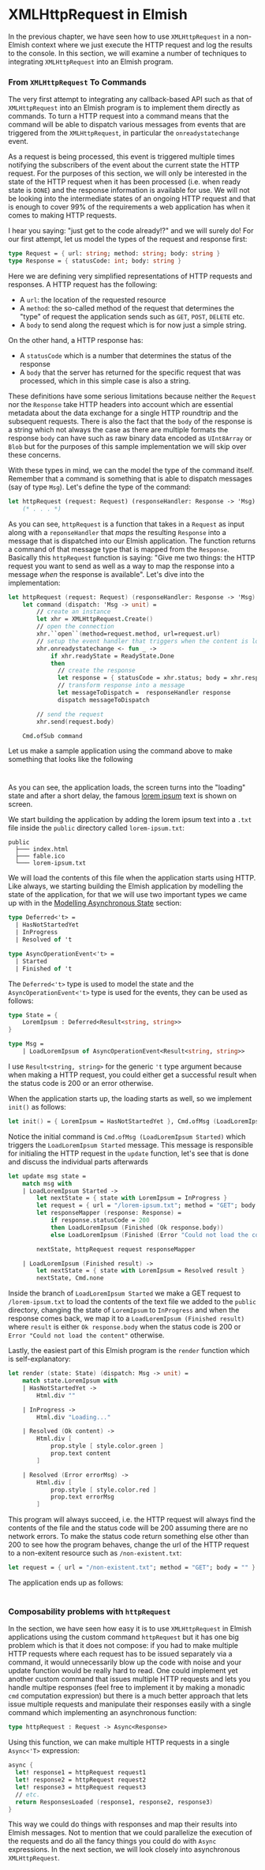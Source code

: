 # XMLHttpRequest in Elmish

In the previous chapter, we have seen how to use `XMLHttpRequest` in a non-Elmish context where we just execute the HTTP request and log the results to the console. In this section, we will examine a number of techniques to integrating `XMLHttpRequest` into an Elmish program.

### From `XMLHttpRequest` To Commands

The very first attempt to integrating any callback-based API such as that of `XMLHttpRequest` into an Elmish program is to implement them directly as commands. To turn a HTTP request into a command means that the command will be able to dispatch various messages from events that are triggered from the `XMLHttpRequest`, in particular the `onreadystatechange` event.

As a request is being processed, this event is triggered multiple times notifying the subscribers of the event about the current state the HTTP request. For the purposes of this section, we will only be interested in the state of the HTTP request when it has been processed (i.e. when ready state is `DONE`) and the response information is available for use. We will not be looking into the intermediate states of an ongoing HTTP request and that is enough to cover 99% of the requirements a web application has when it comes to making HTTP requests.

I hear you saying: "just get to the code already!?" and we will surely do! For our first attempt, let us model the types of the request and response first:
```fsharp
type Request = { url: string; method: string; body: string }
type Response = { statusCode: int; body: string }
```
Here we are defining very simplified representations of HTTP requests and responses. A HTTP request has the following:
 - A `url`: the location of the requested resource
 - A `method`: the so-called method of the request that determines the "type" of request the application sends such as `GET`, `POST`, `DELETE` etc.
 - A `body` to send along the request which is for now just a simple string.

On the other hand, a HTTP response has:
 - A `statusCode` which is a number that determines the status of the response
 - A `body` that the server has returned for the specific request that was processed, which in this simple case is also a string.

These definitions have some serious limitations because neither the `Request` nor the `Response` take HTTP headers into account  which are essential metadata about the data exchange for a single HTTP roundtrip and the subsequent requests. There is also the fact that the `body` of the response is a string which not always the case as there are multiple formats the response `body` can have such as raw binary data encoded as `UInt8Array` or `Blob` but for the purposes of this sample implementation we will skip over these concerns.

With these types in mind, we can the model the type of the command itself. Remember that a command is something that is able to dispatch messages (say of type `Msg`). Let's define the type of the command:
```ocaml
let httpRequest (request: Request) (responseHandler: Response -> 'Msg) : Cmd<'Msg> =
    (* . . . *)
```
As you can see, `httpRequest` is a function that takes in a `Request` as input along with a `reponseHandler` that *maps* the resulting `Response` into a message that is dispatched into our Elmish application. The function returns a command of that message type that is mapped from the `Response`. Basically this `httpRequest` function is saying: "Give me two things: the HTTP request you want to send as well as a way to map the response into a message *when* the response is available". Let's dive into the implementation:
```fsharp
let httpRequest (request: Request) (responseHandler: Response -> 'Msg) : Cmd<'Msg> =
    let command (dispatch: 'Msg -> unit) =
        // create an instance
        let xhr = XMLHttpRequest.Create()
        // open the connection
        xhr.``open``(method=request.method, url=request.url)
        // setup the event handler that triggers when the content is loaded
        xhr.onreadystatechange <- fun _ ->
            if xhr.readyState = ReadyState.Done
            then
              // create the response
              let response = { statusCode = xhr.status; body = xhr.responseText }
              // transform response into a message
              let messageToDispatch =  responseHandler response
              dispatch messageToDispatch

        // send the request
        xhr.send(request.body)

    Cmd.ofSub command
```
Let us make a sample application using the command above to make something that looks like the following

<div style="margin-top: 40px; margin-bottom:40px; width:100%">
  <div style="margin: 0 auto; width:100%;">
    <resolved-image source="/images/commands/lorem-ipsum.gif" />
  </div>
</div>

As you can see, the application loads, the screen turns into the "loading" state and after a short delay, the famous [lorem ipsum](https://www.lipsum.com/) text is shown on screen.

We start building the application by adding the lorem ipsum text into a `.txt` file inside the `public` directory called `lorem-ipsum.txt`:
```{highlight: [4]}
public
  ├─── index.html
  ├─── fable.ico
  └─── lorem-ipsum.txt
```
We will load the contents of this file when the application starts using HTTP. Like always, we starting building the Elmish application by modelling the state of the application, for that we will use two important types we came up with in the [Modelling Asynchronous State](async-state.md) section:
```ocaml
type Deferred<'t> =
  | HasNotStartedYet
  | InProgress
  | Resolved of 't

type AsyncOperationEvent<'t> =
  | Started
  | Finished of 't
```
The `Deferred<'t>` type is used to model the state and the `AsyncOperationEvent<'t>` type is used for the events, they can be used as follows:
```fsharp
type State = {
    LoremIpsum : Deferred<Result<string, string>>
}

type Msg =
    | LoadLoremIpsum of AsyncOperationEvent<Result<string, string>>
```
I use `Result<string, string>` for the generic `'t` type argument because when making a HTTP request, you could either get a successful result when the status code is 200 or an error otherwise.

When the application starts up, the loading starts as well, so we implement `init()` as follows:
```fsharp
let init() = { LoremIpsum = HasNotStartedYet }, Cmd.ofMsg (LoadLoremIpsum Started)
```
Notice the initial command is `Cmd.ofMsg (LoadLoremIpsum Started)` which triggers the `LoadLoremIpsum Started` message. This message is responsible for initialing the HTTP request in the `update` function, let's see that is done and discuss the individual parts afterwards
```fsharp
let update msg state =
    match msg with
    | LoadLoremIpsum Started ->
        let nextState = { state with LoremIpsum = InProgress }
        let request = { url = "/lorem-ipsum.txt"; method = "GET"; body = "" }
        let responseMapper (response: Response) =
            if response.statusCode = 200
            then LoadLoremIpsum (Finished (Ok response.body))
            else LoadLoremIpsum (Finished (Error "Could not load the content"))

        nextState, httpRequest request responseMapper

    | LoadLoremIpsum (Finished result) ->
        let nextState = { state with LoremIpsum = Resolved result }
        nextState, Cmd.none
```
Inside the branch of `LoadLoremIpsum Started` we make a GET request to `/lorem-ipsum.txt` to load the contents of the text file we added to the `public` directory, changing the state of `LoremIpsum` to `InProgress` and when the response comes back, we map it to a `LoadLoremIpsum (Finished result)` where `result` is either `Ok response.body` when the status code is 200 or `Error "Could not load the content"` otherwise.

Lastly, the easiest part of this Elmish program is the `render` function which is self-explanatory:
```fsharp
let render (state: State) (dispatch: Msg -> unit) =
    match state.LoremIpsum with
    | HasNotStartedYet ->
        Html.div ""

    | InProgress ->
        Html.div "Loading..."

    | Resolved (Ok content) ->
        Html.div [
            prop.style [ style.color.green ]
            prop.text content
        ]

    | Resolved (Error errorMsg) ->
        Html.div [
            prop.style [ style.color.red ]
            prop.text errorMsg
        ]
```
This program will always succeed, i.e. the HTTP request will always find the contents of the file and the status code will be 200 assuming there are no network errors. To make the status code return something else other than 200 to see how the program behaves, change the url of the HTTP request to a non-exitent resource such as `/non-existent.txt`:
```fsharp
let request = { url = "/non-existent.txt"; method = "GET"; body = "" }
```
The application ends up as follows:

<div style="margin-top: 40px; margin-bottom:40px; width:100%">
  <div style="margin: 0 auto; width:100%;">
    <resolved-image source="/images/commands/http-error.png" />
  </div>
</div>

### Composability problems with `httpRequest`

In the section, we have seen how easy it is to use `XMLHttpRequest` in Elmish applications using the custom command `httpRequest` but it has one big problem which is that it does not compose: if you had to make multiple HTTP requests where each request has to be issued separately via a command, it would unnecessarily blow up the code with noise and your update function would be really hard to read. One could implement yet another custom command that issues multiple HTTP requests and lets you handle multipe responses (feel free to implement it by making a monadic `cmd` computation expression) but there is a much better approach that lets issue multiple requests and manipulate their responses easily with a single command which implementing an asynchronous function:
```fsharp
type httpRequest : Request -> Async<Response>
```
Using this function, we can make multiple HTTP requests in a single `Async<'T>` expression:
```fsharp
async {
  let! response1 = httpRequest request1
  let! response2 = httpRequest request2
  let! response3 = httpRequest request3
  // etc.
  return ResponsesLoaded (response1, response2, response3)
}
```
This way we could do things with responses and map their results into Elmish messages. Not to mention that we could parallelize the execution of the requests and do all the fancy things you could do with `Async` expressions. In the next section, we will look closely into asynchronous `XMLHttpRequest`.